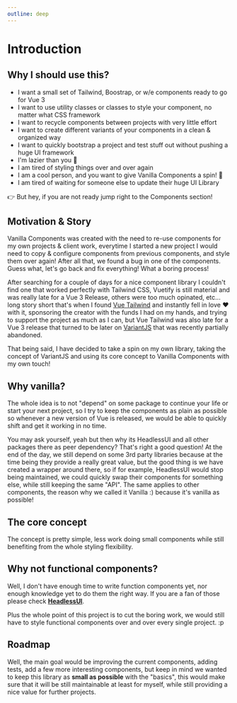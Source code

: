 ```yaml
---
outline: deep
---
```


# Introduction

## Why I should use this?

- I want a small set of Tailwind, Boostrap, or w/e components ready to go for Vue 3
- I want to use utility classes or classes to style your component, no matter what CSS framework
- I want to recycle components between projects with very little effort
- I want to create different variants of your components in a clean & organized way
- I want to quickly bootstrap a project and test stuff out without pushing a huge UI framework
- I'm lazier than you 🦥
- I am tired of styling things over and over again
- I am a cool person, and you want to give Vanilla Components a spin! 🥳
- I am tired of waiting for someone else to update their huge UI Library

👉 But hey, if you are not ready jump right to the Components section!

## Motivation & Story

Vanilla Components was created with the need to re-use components for my own projects & client work, everytime I started a new project I would need to copy & configure components from previous components, and style them over again! After all that, we found a bug in one of the components. Guess what, let's go back and fix everything! What a boring process!

After searching for a couple of days for a nice component library I couldn't find one that worked perfectly with Tailwind CSS, Vuetify is still material and was really late for a Vue 3 Release, others were too much opinated, etc... long story short that's when I found [Vue Tailwind](https://vue-tailwind.com) and instantly fell in love ❤️ with it, sponsoring the creator with the funds I had on my hands, and trying to support the project as much as I can, but Vue Tailwind was also late for a Vue 3 release that turned to be later on [VariantJS](https://github.com/variantjs/vue) that was recently partially abandoned.

That being said, I have decided to take a spin on my own library, taking the concept of VariantJS and using its core concept to Vanilla Components with my own touch!

## Why vanilla?

The whole idea is to not "depend" on some package to continue your life or start your next project, so I try to keep the components as plain as possible so whenever a new version of Vue is released, we would be able to quickly shift and get it working in no time.

You may ask yourself, yeah but then why its HeadlessUI and all other packages there as peer dependency? That's right a good question! At the end of the day, we still depend on some 3rd party libraries because at the time being they provide a really great value, but the good thing is we have created a wrapper around there, so if for example, HeadlessUI would stop being maintained, we could quickly swap their components for something else, while still keeping the same "API". The same applies to other components, the reason why we called it Vanilla :) because it's vanilla as possible!

## The core concept

The concept is pretty simple, less work doing small components while still benefiting from the whole styling flexibility.

## Why not functional components?

Well, I don't have enough time to write function components yet, nor enough knowledge yet to do them the right way.
If you are a fan of those please check **[HeadlessUI](https://headlessui.com)**.

Plus the whole point of this project is to cut the boring work, we would still have to style functional components over and over every single project. :p

## Roadmap

Well, the main goal would be improving the current components, adding tests, add a few more interesting components, but keep in mind we wanted to keep this library as **small as possible** with the "basics", this would make sure that it will be still maintainable at least for myself, while still providing a nice value for further projects.
